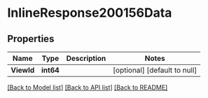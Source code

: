 # InlineResponse200156Data

## Properties
Name | Type | Description | Notes
------------ | ------------- | ------------- | -------------
**ViewId** | **int64** |  | [optional] [default to null]

[[Back to Model list]](../README.md#documentation-for-models) [[Back to API list]](../README.md#documentation-for-api-endpoints) [[Back to README]](../README.md)

